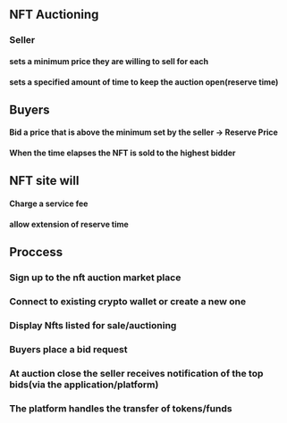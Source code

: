 ## NFT Auctioning
### Seller 
#### sets a minimum price they are willing to sell for each
#### sets a specified amount of time to keep the auction open(reserve time)

## Buyers 
#### Bid a price that is above the minimum set by the seller -> Reserve Price
#### When the time elapses the NFT is sold to the highest bidder

## NFT site will
#### Charge a service fee
#### allow extension of reserve time 


## Proccess
### Sign up to the nft auction market place 
### Connect to existing crypto wallet or create a new one 
### Display Nfts listed for sale/auctioning 
### Buyers place a bid request 
### At auction close the seller receives notification of the top bids(via the application/platform)
### The platform handles the transfer of tokens/funds 
